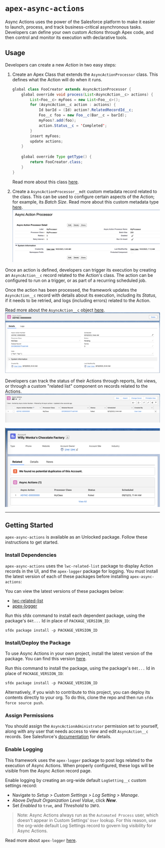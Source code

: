 # `apex-async-actions`

Async Actions uses the power of the Salesforce platform to make it easier to launch, process, and track business-critical asynchronous tasks. Developers can define your own custom _Actions_ through Apex code, and then control and monitor its execution with declarative tools.

## **Usage**

Developers can create a new _Action_ in two easy steps:

1. Create an Apex Class that extends the `AsyncActionProcessor` class. This defines what the Action will do when it runs.

    ```java
    global class FooCreator extends AsyncActionProcessor {
        global override void process(List<AsyncAction__c> actions) {
            List<Foo__c> myFoos = new List<Foo__c>();
            for (AsyncAction__c action : actions) {
                Id barId = (Id) action?.RelatedRecordId__c;
                Foo__c foo = new Foo__c(Bar__c = barId);
                myFoos?.add(foo);
                action.Status__c = 'Completed';
            }
            insert myFoos;
            update actions;
        }

        global override Type getType() {
            return FooCreator.class;
        }
    }
    ```

    Read more about this class [here](/docs/ASYNCACTIONPROCESSOR.md).

2. Create a `AsyncActionProcessor__mdt` custom metadata record related to the class. This can be used to configure certain aspects of the Action; for example, its _Batch Size_. Read more about this custom metadata type [here](/docs/PROCESSORMETADATA.md).
   ![An AsyncActionProcessor__mdt Record](/media/sample_processor_config.png)

Once an action is defined, developers can trigger its execution by creating an `AsyncAction__c` record related to the Action's class. The action can be configured to run on a trigger, or as part of a recurring scheduled job.

Once the action has been processed, the framework updates the `AsyncAction__c` record with details about its execution, including its _Status_, if it needs to be retried, and logs (including errors) related to the Action.

Read more about the `AsyncAction__c` object [here](/docs/ASYNCACTION.md).
![An AsyncAction__c record](/media/sample_async_action.png)

Developers can track the status of their Actions through reports, list views, or through a custom "related list" component on records related to the Actions.
![Async Action List View](/media/list_view.png)

![The Async Action Related List Component](/media/related_list.png)

---

## **Getting Started**

`apex-async-actions` is available as an Unlocked package. Follow these instructions to get started.

### Install Dependencies

`apex-async-actions` uses the `lwc-related-list` package to display Action records in the UI, and the `apex-logger` package for logging.
You must install the latest version of each of these packages before installing `apex-async-actions`:

You can view the latest versions of these packages below:

-   [lwc-related-list](https://github.com/jasonsiders/lwc-related-list/releases/latest)
-   [apex-logger](https://github.com/jasonsiders/apex-logger/releases/latest)

Run this sfdx command to install each dependent package, using the package's `04t...` Id in place of `PACKAGE_VERSION_ID`:

```
sfdx package install -p PACKAGE_VERSION_ID
```

### Install/Deploy the Package

To use Async Actions in your own project, install the latest version of the package. You can find this version [here](https://github.com/jasonsiders/apex-async-actions/releases/latest).

Run this command to install the package, using the package's `04t...` Id in place of `PACKAGE_VERSION_ID`:

```
sfdx package install -p PACKAGE_VERSION_ID
```

Alternatively, if you wish to contribute to this project, you can deploy its contents directly to your org. To do this, clone the repo and then run `sfdx force source push`.

### Assign Permissions

You should assign the `AsyncActionAdministrator` permission set to yourself, along with any user that needs access to view and edit `AsyncAction__c` records. See Salesforce's [documentation](https://help.salesforce.com/s/articleView?id=sf.perm_sets_mass_assign.htm&type=5) for details.

### Enable Logging

This framework uses the `apex-logger` package to post logs related to the execution of Async Actions. When properly configured, these logs will be visible from the Async Action record page.

Enable logging by creating an org-wide default `LogSetting__c` custom settings record:

-   Navigate to _Setup > Custom Settings > Log Setting > Manage_.
-   Above _Default Organization Level Value_, click **_New_**.
-   Set _Enabled_ to `true`, and _Threshold_ to `INFO`.

> Note: Async Actions always run as the `Automated Process` user, which doesn't appear in Custom Settings' `User` lookup. For this reason, use the org-wide default Log Settings record to govern log visibility for Async Actions.

Read more about `apex-logger` [here](https://github.com/jasonsiders/apex-logger).
